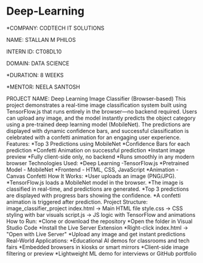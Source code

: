 # Deep-Learning

*COMPANY: CODTECH IT SOLUTIONS

NAME: STALLAN M PHILOS

INTERN ID: CT08DL10

DOMAIN: DATA SCIENCE

*DURATION: 8 WEEKS

*MENTOR: NEELA SANTOSH

PROJECT NAME: Deep Learning Image Classifier (Browser-based)
            This project demonstrates a real-time image classification system built using TensorFlow.js that runs entirely in the browser—no backend required. Users can upload any image, and the model instantly predicts the object category using a pre-trained deep learning model (MobileNet). The predictions are displayed with dynamic confidence bars, and successful classification is celebrated with a confetti animation for an engaging user experience.
Features: 
  *Top 3 Predictions using MobileNet
  *Confidence Bars for each prediction
  *Confetti Animation on successful prediction
  *Instant image preview
  *Fully client-side only, no backend
  *Runs smoothly in any modern browser
Technologies Used: 
   *Deep Learning	-TensorFlow.js
   *Pretrained Model - MobileNet
   *Frontend	- HTML, CSS, JavaScript
   *Animation	- Canvas Confetti
How It Works:
  *User uploads an image (PNG/JPG).
  *TensorFlow.js loads a MobileNet model in the browser.
  *The image is classified in real-time, and predictions are generated.
  *Top 3 predictions are displayed with progress bars showing the confidence.
  *A confetti animation is triggered after prediction.
Project Structure:
    image_classifier_project
    index.html        → Main HTML file
    style.css         → CSS styling with bar visuals 
    script.js         → JS logic with TensorFlow and animations
How to Run:
    *Clone or download the repository
    *Open the folder in Visual Studio Code
    *Install the Live Server Extension
    *Right-click index.html → "Open with Live Server"
    *Upload any image and get instant predictions
Real-World Applications:
    *Educational AI demos for classrooms and tech fairs
    *Embedded browsers in kiosks or smart mirrors
    *Client-side image filtering or preview
    *Lightweight ML demo for interviews or GitHub portfolio
  
